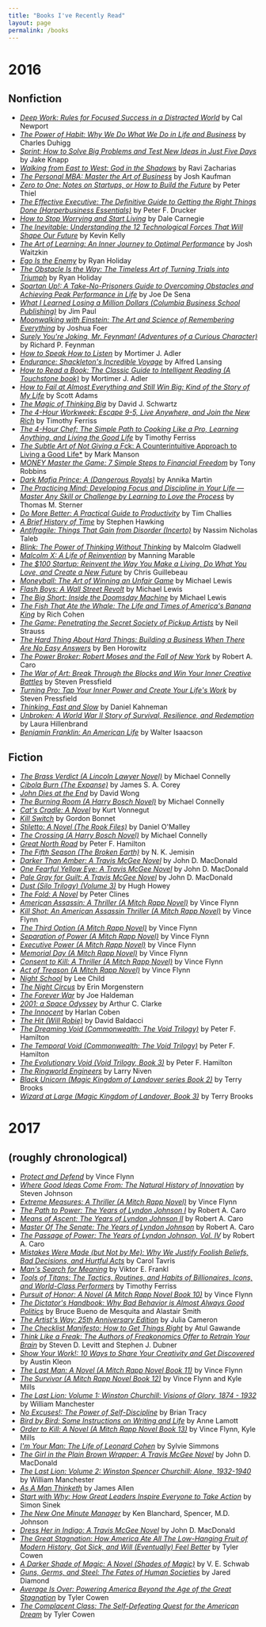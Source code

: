 ```yaml
---
title: "Books I've Recently Read"
layout: page
permalink: /books
---
```


# 2016

## Nonfiction

- [*Deep Work: Rules for Focused Success in a Distracted World*](https://www.amazon.com/dp/1455586692/?tag=potatowire-20) by Cal Newport
- [*The Power of Habit: Why We Do What We Do in Life and Business*](https://www.amazon.com/dp/081298160X/?tag=potatowire-20) by Charles Duhigg
- [*Sprint: How to Solve Big Problems and Test New Ideas in Just Five Days*](https://www.amazon.com/dp/150112174X/?tag=potatowire-20) by Jake Knapp
- [*Walking from East to West: God in the Shadows*](https://www.amazon.com/dp/0310324963/?tag=potatowire-20) by Ravi Zacharias
- [*The Personal MBA: Master the Art of Business*](https://www.amazon.com/dp/1591845572/?tag=potatowire-20) by Josh Kaufman
- [*Zero to One: Notes on Startups, or How to Build the Future*](https://www.amazon.com/dp/0804139296/?tag=potatowire-20) by Peter Thiel
- [*The Effective Executive: The Definitive Guide to Getting the Right Things Done (Harperbusiness Essentials)*](https://www.amazon.com/dp/0060833459/?tag=potatowire-20) by Peter F. Drucker
- [*How to Stop Worrying and Start Living*](https://www.amazon.com/dp/0671733354/?tag=potatowire-20) by Dale Carnegie
- [*The Inevitable: Understanding the 12 Technological Forces That Will Shape Our Future*](https://www.amazon.com/dp/0525428089/?tag=potatowire-20) by Kevin Kelly
- [*The Art of Learning: An Inner Journey to Optimal Performance*](https://www.amazon.com/dp/0743277465/?tag=potatowire-20) by Josh Waitzkin
- [*Ego Is the Enemy*](https://www.amazon.com/dp/1591847818/?tag=potatowire-20) by Ryan Holiday
- [*The Obstacle Is the Way: The Timeless Art of Turning Trials into Triumph*](https://www.amazon.com/dp/1591846358/?tag=potatowire-20) by Ryan Holiday
- [*Spartan Up!: A Take-No-Prisoners Guide to Overcoming Obstacles and Achieving Peak Performance in Life*](https://www.amazon.com/dp/0544286170/?tag=potatowire-20) by Joe De Sena
- [*What I Learned Losing a Million Dollars (Columbia Business School Publishing)*](https://www.amazon.com/dp/0231164688/?tag=potatowire-20) by Jim Paul
- [*Moonwalking with Einstein: The Art and Science of Remembering Everything*](https://www.amazon.com/dp/0143120530/?tag=potatowire-20) by Joshua Foer
- [*Surely You're Joking, Mr. Feynman! (Adventures of a Curious Character)*](https://www.amazon.com/dp/0393316041/?tag=potatowire-20) by Richard P. Feynman
- [*How to Speak How to Listen*](https://www.amazon.com/dp/0684846470/?tag=potatowire-20) by Mortimer J. Adler
- [*Endurance: Shackleton's Incredible Voyage*](https://www.amazon.com/dp/0465062881/?tag=potatowire-20) by Alfred Lansing
- [*How to Read a Book: The Classic Guide to Intelligent Reading (A Touchstone book)*](https://www.amazon.com/dp/0671212095/?tag=potatowire-20) by Mortimer J. Adler
- [*How to Fail at Almost Everything and Still Win Big: Kind of the Story of My Life*](https://www.amazon.com/dp/1591847745/?tag=potatowire-20) by Scott Adams
- [*The Magic of Thinking Big*](https://www.amazon.com/dp/0671646788/?tag=potatowire-20) by David J. Schwartz
- [*The 4-Hour Workweek: Escape 9-5, Live Anywhere, and Join the New Rich*](https://www.amazon.com/dp/0307465357/?tag=potatowire-20) by Timothy Ferriss
- [*The 4-Hour Chef: The Simple Path to Cooking Like a Pro, Learning Anything, and Living the Good Life*](https://www.amazon.com/dp/0547884591/?tag=potatowire-20) by Timothy Ferriss
- [*The Subtle Art of Not Giving a F*ck: A Counterintuitive Approach to Living a Good Life*](https://www.amazon.com/dp/0062457713/?tag=potatowire-20) by Mark Manson
- [*MONEY Master the Game: 7 Simple Steps to Financial Freedom*](https://www.amazon.com/dp/1476757801/?tag=potatowire-20) by Tony Robbins
- [*Dark Mafia Prince: A (Dangerous Royals)*](https://www.amazon.com/dp/1533414122/?tag=potatowire-20) by Annika Martin
- [*The Practicing Mind: Developing Focus and Discipline in Your Life — Master Any Skill or Challenge by Learning to Love the Process*](https://www.amazon.com/dp/1608680908/?tag=potatowire-20) by Thomas M. Sterner
- [*Do More Better: A Practical Guide to Productivity*](https://www.amazon.com/dp/1941114172/?tag=potatowire-20) by Tim Challies
- [*A Brief History of Time*](https://www.amazon.com/dp/0553380168/?tag=potatowire-20) by Stephen Hawking
- [*Antifragile: Things That Gain from Disorder (Incerto)*](https://www.amazon.com/dp/0812979680/?tag=potatowire-20) by Nassim Nicholas Taleb
- [*Blink: The Power of Thinking Without Thinking*](https://www.amazon.com/dp/0316010669/?tag=potatowire-20) by Malcolm Gladwell
- [*Malcolm X: A Life of Reinvention*](https://www.amazon.com/dp/0143120328/?tag=potatowire-20) by Manning Marable
- [*The $100 Startup: Reinvent the Way You Make a Living, Do What You Love, and Create a New Future*](https://www.amazon.com/dp/0307951529/?tag=potatowire-20) by Chris Guillebeau
- [*Moneyball: The Art of Winning an Unfair Game*](https://www.amazon.com/dp/0393324818/?tag=potatowire-20) by Michael Lewis
- [*Flash Boys: A Wall Street Revolt*](https://www.amazon.com/dp/0393351599/?tag=potatowire-20) by Michael Lewis
- [*The Big Short: Inside the Doomsday Machine*](https://www.amazon.com/dp/0393338827/?tag=potatowire-20) by Michael Lewis
- [*The Fish That Ate the Whale: The Life and Times of America's Banana King*](https://www.amazon.com/dp/1250033314/?tag=potatowire-20) by Rich Cohen
- [*The Game: Penetrating the Secret Society of Pickup Artists*](https://www.amazon.com/dp/0060554738/?tag=potatowire-20) by Neil Strauss
- [*The Hard Thing About Hard Things: Building a Business When There Are No Easy Answers*](https://www.amazon.com/dp/0062273205/?tag=potatowire-20) by Ben Horowitz
- [*The Power Broker: Robert Moses and the Fall of New York*](https://www.amazon.com/dp/0394720245/?tag=potatowire-20) by Robert A. Caro
- [*The War of Art: Break Through the Blocks and Win Your Inner Creative Battles*](https://www.amazon.com/dp/1936891026/?tag=potatowire-20) by Steven Pressfield
- [*Turning Pro: Tap Your Inner Power and Create Your Life's Work*](https://www.amazon.com/dp/1936891034/?tag=potatowire-20) by Steven Pressfield
- [*Thinking, Fast and Slow*](https://www.amazon.com/dp/0374533555/?tag=potatowire-20) by Daniel Kahneman
- [*Unbroken: A World War II Story of Survival, Resilience, and Redemption*](https://www.amazon.com/dp/0812974492/?tag=potatowire-20) by Laura Hillenbrand
- [*Benjamin Franklin: An American Life*](https://www.amazon.com/dp/74325808X/?tag=potatowire-20) by Walter Isaacson

## Fiction

- [*The Brass Verdict (A Lincoln Lawyer Novel)*](https://www.amazon.com/dp/1455567396/?tag=potatowire-20) by Michael Connelly
- [*Cibola Burn (The Expanse)*](https://www.amazon.com/dp/0316334685/?tag=potatowire-20) by James S. A. Corey
- [*John Dies at the End*](https://www.amazon.com/dp/1250035953/?tag=potatowire-20) by David Wong
- [*The Burning Room (A Harry Bosch Novel)*](https://www.amazon.com/dp/1455524182/?tag=potatowire-20) by Michael Connelly
- [*Cat's Cradle: A Novel*](https://www.amazon.com/dp/038533348X/?tag=potatowire-20) by Kurt Vonnegut
- [*Kill Switch*](https://www.amazon.com/dp/1633730573/?tag=potatowire-20) by Gordon Bonnet
- [*Stiletto: A Novel (The Rook Files)*](https://www.amazon.com/dp/0316228044/?tag=potatowire-20) by Daniel O'Malley
- [*The Crossing (A Harry Bosch Novel)*](https://www.amazon.com/dp/1455524158/?tag=potatowire-20) by Michael Connelly
- [*Great North Road*](https://www.amazon.com/dp/0345526678/?tag=potatowire-20) by Peter F. Hamilton
- [*The Fifth Season (The Broken Earth)*](https://www.amazon.com/dp/0316229296/?tag=potatowire-20) by N. K. Jemisin
- [*Darker Than Amber: A Travis McGee Novel*](https://www.amazon.com/dp/081298398X/?tag=potatowire-20) by John D. MacDonald
- [*One Fearful Yellow Eye: A Travis McGee Novel*](https://www.amazon.com/dp/0812983998/?tag=potatowire-20) by John D. MacDonald
- [*Pale Gray for Guilt: A Travis McGee Novel*](https://www.amazon.com/dp/0812984005/?tag=potatowire-20) by John D. MacDonald
- [*Dust (Silo Trilogy) (Volume 3)*](https://www.amazon.com/dp/0544838262/?tag=potatowire-20) by Hugh Howey
- [*The Fold: A Novel*](https://www.amazon.com/dp/0553447475/?tag=potatowire-20) by Peter Clines
- [*American Assassin: A Thriller (A Mitch Rapp Novel)*](https://www.amazon.com/dp/1416595198/?tag=potatowire-20) by Vince Flynn
- [*Kill Shot: An American Assassin Thriller (A Mitch Rapp Novel)*](https://www.amazon.com/dp/1416595228/?tag=potatowire-20) by Vince Flynn
- [*The Third Option (A Mitch Rapp Novel)*](https://www.amazon.com/dp/1439195129/?tag=potatowire-20) by Vince Flynn
- [*Separation of Power (A Mitch Rapp Novel)*](https://www.amazon.com/dp/1439135738/?tag=potatowire-20) by Vince Flynn
- [*Executive Power (A Mitch Rapp Novel)*](https://www.amazon.com/dp/143918965X/?tag=potatowire-20) by Vince Flynn
- [*Memorial Day (A Mitch Rapp Novel)*](https://www.amazon.com/dp/0743453980/?tag=potatowire-20) by Vince Flynn
- [*Consent to Kill: A Thriller (A Mitch Rapp Novel)*](https://www.amazon.com/dp/1416505016/?tag=potatowire-20) by Vince Flynn
- [*Act of Treason (A Mitch Rapp Novel)*](https://www.amazon.com/dp/1416542264/?tag=potatowire-20) by Vince Flynn
- [*Night School*](https://www.amazon.com/dp/0804178801/?tag=potatowire-20) by Lee Child
- [*The Night Circus*](https://www.amazon.com/dp/0307744434/?tag=potatowire-20) by Erin Morgenstern
- [*The Forever War*](https://www.amazon.com/dp/0312536631/?tag=potatowire-20) by Joe Haldeman
- [*2001: a Space Odyssey*](https://www.amazon.com/dp/0451457994/?tag=potatowire-20) by Arthur C. Clarke
- [*The Innocent*](https://www.amazon.com/dp/045121577X/?tag=potatowire-20) by Harlan Coben
- [*The Hit (Will Robie)*](https://www.amazon.com/dp/1455521302/?tag=potatowire-20) by David Baldacci
- [*The Dreaming Void (Commonwealth: The Void Trilogy)*](https://www.amazon.com/dp/034549654X/?tag=potatowire-20) by Peter F. Hamilton
- [*The Temporal Void (Commonwealth: The Void Trilogy)*](https://www.amazon.com/dp/0345496566/?tag=potatowire-20) by Peter F. Hamilton
- [*The Evolutionary Void (Void Trilogy, Book 3)*](https://www.amazon.com/dp/0345496582/?tag=potatowire-20) by Peter F. Hamilton
- [*The Ringworld Engineers*](https://www.amazon.com/dp/0345334302/?tag=potatowire-20) by Larry Niven
- [*Black Unicorn (Magic Kingdom of Landover series Book 2)*](https://www.amazon.com/dp/B002FSTJOI/?tag=potatowire-20) by Terry Brooks
- [*Wizard at Large (Magic Kingdom of Landover, Book 3)*](https://www.amazon.com/dp/0345362276/?tag=potatowire-20) by Terry Brooks

# 2017

## (roughly chronological)

- [*Protect and Defend*](https://www.amazon.com/dp/1416505032/?tag=potatowire-20) by Vince Flynn
- [*Where Good Ideas Come From: The Natural History of Innovation*](https://www.amazon.com/dp/1594485380/?tag=potatowire-20) by Steven Johnson
- [*Extreme Measures: A Thriller (A Mitch Rapp Novel)*](https://www.amazon.com/dp/1416505040/?tag=potatowire-20) by Vince Flynn
- [*The Path to Power: The Years of Lyndon Johnson I*](https://www.amazon.com/dp/B002GKGB0U/?tag=potatowire-20) by Robert A. Caro
- [*Means of Ascent: The Years of Lyndon Johnson II*](https://www.amazon.com/dp/B005LALFT4/?tag=potatowire-20) by Robert A. Caro
- [*Master Of The Senate: The Years of Lyndon Johnson*](https://www.amazon.com/dp/0394720954/?tag=potatowire-20) by Robert A. Caro
- [*The Passage of Power: The Years of Lyndon Johnson, Vol. IV*](https://www.amazon.com/dp/0375713255/?tag=potatowire-20) by Robert A. Caro
- [*Mistakes Were Made (but Not by Me): Why We Justify Foolish Beliefs, Bad Decisions, and Hurtful Acts*](https://www.amazon.com/dp/0544574788/?tag=potatowire-20) by Carol Tavris
- [*Man's Search for Meaning*](https://www.amazon.com/dp/080701429X/?tag=potatowire-20) by Viktor E. Frankl
- [*Tools of Titans: The Tactics, Routines, and Habits of Billionaires, Icons, and World-Class Performers*](https://www.amazon.com/dp/B01HSMRWNU/?tag=potatowire-20) by Timothy Ferriss
- [*Pursuit of Honor: A Novel (A Mitch Rapp Novel Book 10)*](https://www.amazon.com/dp/B002PMVQBI/?tag=potatowire-20) by Vince Flynn
- [*The Dictator's Handbook: Why Bad Behavior is Almost Always Good Politics*](https://www.amazon.com/dp/B005GPSLHI/?tag=potatowire-20) by Bruce Bueno de Mesquita and Alastair Smith
- [*The Artist's Way: 25th Anniversary Edition*](https://www.amazon.com/dp/B006H19H3M/?tag=potatowire-20) by Julia Cameron
- [*The Checklist Manifesto: How to Get Things Right*](https://www.amazon.com/dp/B0030V0PEW/?tag=potatowire-20) by Atul Gawande
- [*Think Like a Freak: The Authors of Freakonomics Offer to Retrain Your Brain*](https://www.amazon.com/dp/B00BATINVS/?tag=potatowire-20) by Steven D. Levitt and Stephen J. Dubner
- [*Show Your Work!: 10 Ways to Share Your Creativity and Get Discovered*](https://www.amazon.com/dp/B00GU2RGGI/?tag=potatowire-20) by Austin Kleon
- [*The Last Man: A Novel (A Mitch Rapp Novel Book 11)*](https://www.amazon.com/dp/B007HACDLK/?tag=potatowire-20) by Vince Flynn
- [*The Survivor (A Mitch Rapp Novel Book 12)*](https://www.amazon.com/dp/B00UDCI7RI/?tag=potatowire-20) by Vince Flynn and Kyle Mills
- [*The Last Lion: Volume 1: Winston Churchill: Visions of Glory, 1874 - 1932*](https://www.amazon.com/dp/B0092XHPWC/?tag=potatowire-20) by William Manchester
- [*No Excuses!: The Power of Self-Discipline*](https://www.amazon.com/dp/B003P9XCOO/?tag=potatowire-20) by Brian Tracy
- [*Bird by Bird: Some Instructions on Writing and Life*](https://www.amazon.com/dp/B000SEGI8Q/?tag=potatowire-20) by Anne Lamott
- [*Order to Kill: A Novel (A Mitch Rapp Novel Book 13)*](https://www.amazon.com/dp/B01CO34K8I/?tag=potatowire-20) by Vince Flynn, Kyle Mills
- [*I'm Your Man: The Life of Leonard Cohen*](https://www.amazon.com/dp/B008LV913M/?tag=potatowire-20) by Sylvie Simmons
- [*The Girl in the Plain Brown Wrapper: A Travis McGee Novel*](https://www.amazon.com/dp/B009FKXUNK/?tag=potatowire-20) by John D. MacDonald
- [*The Last Lion: Volume 2: Winston Spencer Churchill: Alone, 1932-1940*](https://www.amazon.com/dp/B0092XHV4Y/?tag=potatowire-20) by William Manchester
- [*As A Man Thinketh*](https://www.amazon.com/dp/B01N1ZF3Y1/?tag=potatowire-20) by James Allen
- [*Start with Why: How Great Leaders Inspire Everyone to Take Action*](https://www.amazon.com/dp/B002Q6XUE4/?tag=potatowire-20) by Simon Sinek
- [*The New One Minute Manager*](https://www.amazon.com/dp/B00MMG19OG/?tag=potatowire-20) by Ken Blanchard, Spencer, M.D. Johnson
- [*Dress Her in Indigo: A Travis McGee Novel*](https://www.amazon.com/dp/B008WOO7FK/?tag=potatowire-20) by John D. MacDonald
- [*The Great Stagnation: How America Ate All The Low-Hanging Fruit of Modern History, Got Sick,  and Will  (Eventually) Feel Better*](https://www.amazon.com/dp/B004H0M8QS/?tag=potatowire-20) by Tyler Cowen
- [*A Darker Shade of Magic: A Novel (Shades of Magic)*](https://www.amazon.com/dp/B00ME0TBFE/?tag=potatowire-20) by V. E. Schwab
- [*Guns, Germs, and Steel: The Fates of Human Societies*](https://www.amazon.com/dp/B000VDUWMC/?tag=potatowire-20) by Jared Diamond
- [*Average Is Over: Powering America Beyond the Age of the Great Stagnation*](https://www.amazon.com/dp/B00C1N5WOI/?tag=potatowire-20) by Tyler Cowen
- [*The Complacent Class: The Self-Defeating Quest for the American Dream*](https://www.amazon.com/dp/B01JGMCCCQ/?tag=potatowire-20) by Tyler Cowen